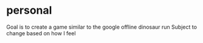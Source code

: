 # personal
Goal is to create a game similar to the google offline dinosaur run
Subject to change based on how I feel
